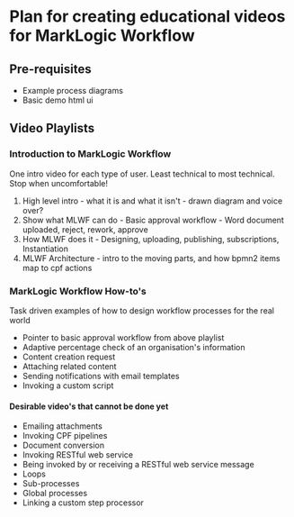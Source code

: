 # Plan for creating educational videos for MarkLogic Workflow

## Pre-requisites

- Example process diagrams
- Basic demo html ui

## Video Playlists

### Introduction to MarkLogic Workflow

One intro video for each type of user. Least technical to most technical. Stop when uncomfortable!

1. High level intro - what it is and what it isn't - drawn diagram and voice over?
1. Show what MLWF can do - Basic approval workflow - Word document uploaded, reject, rework, approve
1. How MLWF does it - Designing, uploading, publishing, subscriptions, Instantiation
1. MLWF Architecture - intro to the moving parts, and how bpmn2 items map to cpf actions

### MarkLogic Workflow How-to's

Task driven examples of how to design workflow processes for the real world

- Pointer to basic approval workflow from above playlist
- Adaptive percentage check of an organisation's information
- Content creation request
- Attaching related content
- Sending notifications with email templates
- Invoking a custom script

#### Desirable video's that cannot be done yet

- Emailing attachments
- Invoking CPF pipelines
- Document conversion
- Invoking RESTful web service
- Being invoked by or receiving a RESTful web service message
- Loops
- Sub-processes
- Global processes
- Linking a custom step processor
